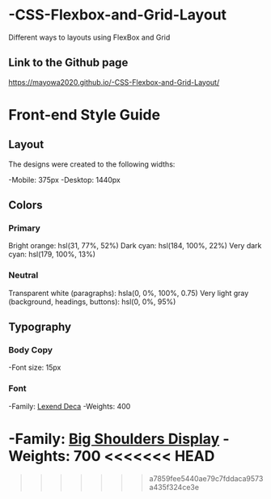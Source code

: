 # -CSS-Flexbox-and-Grid-Layout

Different ways to layouts using FlexBox and Grid

## Link to the Github page

<https://mayowa2020.github.io/-CSS-Flexbox-and-Grid-Layout/>

# Front-end Style Guide

## Layout

The designs were created to the following widths:

-Mobile: 375px
-Desktop: 1440px

## Colors

### Primary

Bright orange: hsl(31, 77%, 52%)
Dark cyan: hsl(184, 100%, 22%)
Very dark cyan: hsl(179, 100%, 13%)

### Neutral

Transparent white (paragraphs): hsla(0, 0%, 100%, 0.75)
Very light gray (background, headings, buttons): hsl(0, 0%, 95%)

## Typography

### Body Copy

-Font size: 15px

### Font

-Family: [Lexend Deca](https://fonts.google.com/specimen/Lexend+Deca)
-Weights: 400

-Family: [Big Shoulders Display](https://fonts.google.com/specimen/Big+Shoulders+Display)
-Weights: 700
<<<<<<< HEAD
=======

>>>>>>> a7859fee5440ae79c7fddaca9573a435f324ce3e
